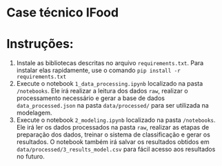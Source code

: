 # Case técnico IFood

# Instruções:
1) Instale as bibliotecas descritas no arquivo `requirements.txt`. Para instalar elas rapidamente, use o comando `pip install -r requirements.txt` 
2) Execute o notebook `1_data_processing.ipynb` localizado na pasta `/notebooks`. Ele irá realizar a leitura dos dados `raw`, realizar o processamento necessário e gerar a base de dados `data_processed.json` na pasta `data/processed/` para ser utilizada na modelagem.
3) Execute o notebook `2_modeling.ipynb` localizado na pasta `/notebooks`. Ele irá ler os dados processados na pasta `raw`, realizar as etapas de preparação dos dados, treinar o sistema de classificação e gerar os resultados. O notebook também irá salvar os resultados obtidos em `data/processed/3_results_model.csv` para fácil acesso aos resultados no futuro.
